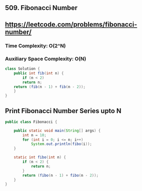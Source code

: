 ## 509. Fibonacci Number
## https://leetcode.com/problems/fibonacci-number/

### Time Complexity: O(2^N)
### Auxiliary Space Complexity: O(N)
```java
class Solution {
    public int fib(int n) {
        if (n < 2)
		return n;
	return (fib(n - 1) + fib(n - 2));
    }
}
```

## Print Fibonacci Number Series upto N
```java
public class Fibonacci {

	public static void main(String[] args) {
		int n = 10;
		for (int i = 0; i <= n; i++)
			System.out.println(fibo(i));
	}

	static int fibo(int n) {
		if (n < 2) {
			return n;
		}
		return (fibo(n - 1) + fibo(n - 2));
	}
}
```
